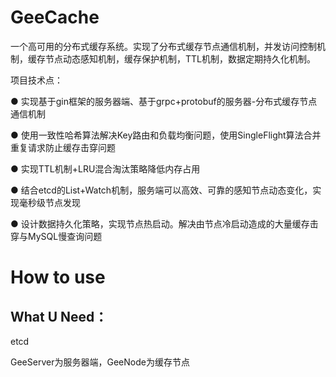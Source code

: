 # GeeCache
一个高可用的分布式缓存系统。实现了分布式缓存节点通信机制，并发访问控制机制，缓存节点动态感知机制，缓存保护机制，TTL机制，数据定期持久化机制。

项目技术点：

● 实现基于gin框架的服务器端、基于grpc+protobuf的服务器-分布式缓存节点通信机制

● 使用一致性哈希算法解决Key路由和负载均衡问题，使用SingleFlight算法合并重复请求防止缓存击穿问题

● 实现TTL机制+LRU混合淘汰策略降低内存占用

● 结合etcd的List+Watch机制，服务端可以高效、可靠的感知节点动态变化，实现毫秒级节点发现

● 设计数据持久化策略，实现节点热启动。解决由节点冷启动造成的大量缓存击穿与MySQL慢查询问题

# How to use

## What U Need：

etcd

GeeServer为服务器端，GeeNode为缓存节点
